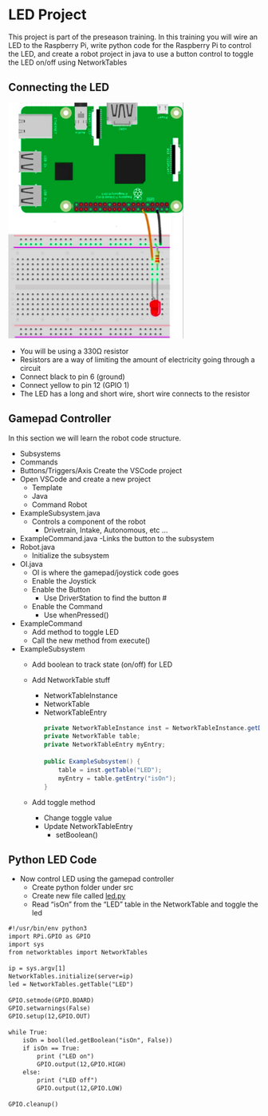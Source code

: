 # LED Project

This project is part of the preseason training.  In this training you will wire an LED to the Raspberry Pi, write python code for the Raspberry Pi to control the LED, and create a robot project in java to use a button control to toggle the LED on/off using NetworkTables

## Connecting the LED
![Raspberry Pi wiring diagram](images/rpi_led.png)
- You will be using a 330Ω resistor
- Resistors are a way of limiting the amount of electricity going through a circuit
- Connect black to pin 6 (ground)
- Connect yellow to pin 12 (GPIO 1)
- The LED has a long and short wire, short wire connects to the resistor

## Gamepad Controller
In this section we will learn the robot code structure.  
- Subsystems
- Commands
- Buttons/Triggers/Axis
Create the VSCode project
- Open VSCode and create a new project
    - Template
    - Java
    - Command Robot
- ExampleSubsystem.java
    - Controls a component of the robot
        - Drivetrain, Intake, Autonomous, etc ...
- ExampleCommand.java
    -Links the button to the subsystem
- Robot.java
    - Initialize the subsystem
- OI.java
    - OI is where the gamepad/joystick code goes
    - Enable the Joystick
    - Enable the Button	
        - Use DriverStation to find the button #
    - Enable the Command
        - Use whenPressed()
- ExampleCommand
    - Add method to toggle LED
    - Call the new method from execute()
- ExampleSubsystem
    - Add boolean to track state (on/off) for LED
    - Add NetworkTable stuff
        - NetworkTableInstance
        - NetworkTable
        - NetworkTableEntry
            ```java
            private NetworkTableInstance inst = NetworkTableInstance.getDefault();
            private NetworkTable table;
            private NetworkTableEntry myEntry;

            public ExampleSubsystem() {
                table = inst.getTable("LED");
                myEntry = table.getEntry("isOn");
            }
            ```
 
    - Add toggle method
        - Change toggle value
        - Update NetworkTableEntry
            - setBoolean()

## Python LED Code
- Now control LED using the gamepad controller
    - Create python folder under src
    - Create new file called [led.py](src/main/python/led.py)
    - Read “isOn” from the “LED” table in the NetworkTable and toggle the led

``` python3
#!/usr/bin/env python3
import RPi.GPIO as GPIO
import sys
from networktables import NetworkTables

ip = sys.argv[1]
NetworkTables.initialize(server=ip)
led = NetworkTables.getTable("LED")

GPIO.setmode(GPIO.BOARD)
GPIO.setwarnings(False)
GPIO.setup(12,GPIO.OUT)

while True:
    isOn = bool(led.getBoolean("isOn", False))
    if isOn == True:
        print ("LED on")
        GPIO.output(12,GPIO.HIGH)
    else:
        print ("LED off")
        GPIO.output(12,GPIO.LOW)

GPIO.cleanup()  
```

